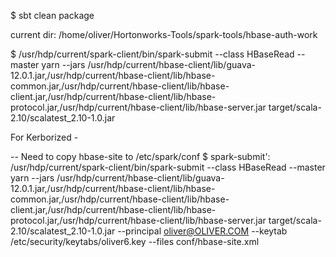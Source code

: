$ sbt clean package

current dir: /home/oliver/Hortonworks-Tools/spark-tools/hbase-auth-work

$ /usr/hdp/current/spark-client/bin/spark-submit --class HBaseRead --master yarn --jars /usr/hdp/current/hbase-client/lib/guava-12.0.1.jar,/usr/hdp/current/hbase-client/lib/hbase-common.jar,/usr/hdp/current/hbase-client/lib/hbase-client.jar,/usr/hdp/current/hbase-client/lib/hbase-protocol.jar,/usr/hdp/current/hbase-client/lib/hbase-server.jar target/scala-2.10/scalatest_2.10-1.0.jar

For Kerborized -

-- Need to copy hbase-site to /etc/spark/conf
$ spark-submit': /usr/hdp/current/spark-client/bin/spark-submit --class HBaseRead --master yarn --jars /usr/hdp/current/hbase-client/lib/guava-12.0.1.jar,/usr/hdp/current/hbase-client/lib/hbase-common.jar,/usr/hdp/current/hbase-client/lib/hbase-client.jar,/usr/hdp/current/hbase-client/lib/hbase-protocol.jar,/usr/hdp/current/hbase-client/lib/hbase-server.jar target/scala-2.10/scalatest_2.10-1.0.jar --principal oliver@OLIVER.COM --keytab /etc/security/keytabs/oliver6.key --files conf/hbase-site.xml

